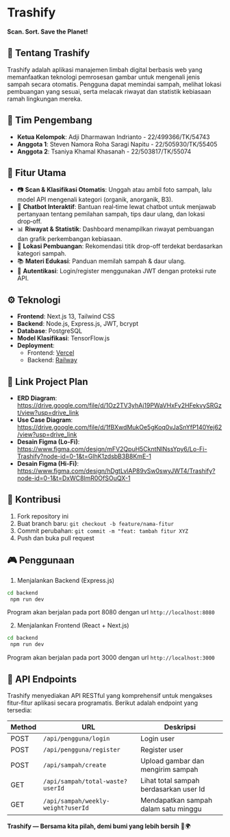 # Trashify
**Scan. Sort. Save the Planet!**

## 📌 Tentang Trashify
Trashify adalah aplikasi manajemen limbah digital berbasis web yang memanfaatkan teknologi pemrosesan gambar untuk mengenali jenis sampah secara otomatis. Pengguna dapat memindai sampah, melihat lokasi pembuangan yang sesuai, serta melacak riwayat dan statistik kebiasaan ramah lingkungan mereka.

## 👥 Tim Pengembang
- **Ketua Kelompok**: Adji Dharmawan Indrianto - 22/499366/TK/54743  
- **Anggota 1**: Steven Namora Roha Saragi Napitu - 22/505930/TK/55405  
- **Anggota 2**: Tsaniya Khamal Khasanah - 22/503817/TK/55074

## 🚀 Fitur Utama
- 📷 **Scan & Klasifikasi Otomatis**: Unggah atau ambil foto sampah, lalu model API mengenali kategori (organik, anorganik, B3).
- 🤖 **Chatbot Interaktif**: Bantuan real‑time lewat chatbot untuk menjawab pertanyaan tentang pemilahan sampah, tips daur ulang, dan lokasi drop‑off. 
- 📊 **Riwayat & Statistik**: Dashboard menampilkan riwayat pembuangan dan grafik perkembangan kebiasaan.  
- 📍 **Lokasi Pembuangan**: Rekomendasi titik drop-off terdekat berdasarkan kategori sampah.  
- 📚 **Materi Edukasi**: Panduan memilah sampah & daur ulang.  
- 🔐 **Autentikasi**: Login/register menggunakan JWT dengan proteksi rute API.

## ⚙️ Teknologi
- **Frontend**: Next.js 13, Tailwind CSS  
- **Backend**: Node.js, Express.js, JWT, bcrypt  
- **Database**: PostgreSQL  
- **Model Klasifikasi**: TensorFlow.js
- **Deployment**:  
  - Frontend: [Vercel](https://senior-project-b3-05.vercel.app/)  
  - Backend: [Railway](https://seniorprojectb305-production.up.railway.app/)
 
## 🔗 Link Project Plan
- **ERD Diagram**: https://drive.google.com/file/d/1Oz2TV3yhAj19PWaVHxFy2HFekvySRGzt/view?usp=drive_link  
- **Use Case Diagram**: https://drive.google.com/file/d/1fBXwdMukOe5gKoq0vJaSnYfP140Yej62/view?usp=drive_link  
- **Desain Figma (Lo-Fi)**: https://www.figma.com/design/mFV2QpuH5CkntNINssYpy6/Lo-Fi-Trashify?node-id=0-1&t=GlhK1zdsbB3B8KmE-1
- **Desain Figma (Hi-Fi)**: https://www.figma.com/design/hDgtLvlAP89vSw0swyJWT4/Trashify?node-id=0-1&t=DxWC8lmR0OfSOuQX-1

## 🤝 Kontribusi
1. Fork repository ini
2. Buat branch baru: `git checkout -b feature/nama-fitur`
3. Commit perubahan: `git commit -m "feat: tambah fitur XYZ`
4. Push dan buka pull request

## 🎮 Penggunaan
1. Menjalankan Backend (Express.js)
  ```bash
  cd backend
   npm run dev
  ```
  Program akan berjalan pada port 8080 dengan url `http://localhost:8080`
  
2. Menjalankan Frontend (React + Next.js)
  ```bash
  cd backend
   npm run dev
```
Program akan berjalan pada port 3000 dengan url `http://localhost:3000`

## 📡 API Endpoints

Trashify menyediakan API RESTful yang komprehensif untuk mengakses fitur-fitur aplikasi secara programatis. Berikut adalah endpoint yang tersedia:

| Method | URL | Deskripsi |
|--------|-----|-----------|
| POST | `/api/pengguna/login` | Login user |
| POST | `/api/pengguna/register` | Register user |
| POST | `/api/sampah/create` | Upload gambar dan mengirim sampah |
| GET | `/api/sampah/total-waste?userId` | Lihat total sampah berdasarkan user Id |
| GET | `/api/sampah/weekly-weight?userId` | Mendapatkan sampah dalam satu minggu |

**Trashify — Bersama kita pilah, demi bumi yang lebih bersih** 🌱🌍
